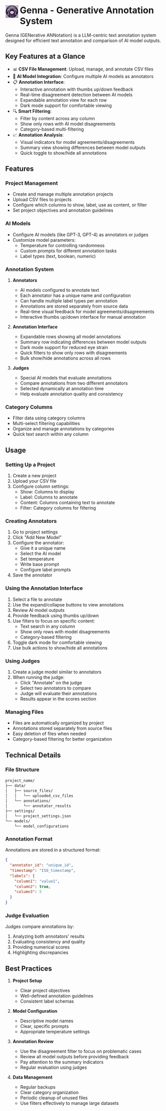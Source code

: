 <h1><img alt='Genna logo' src='static/logo.png' width='40' align='left' style="padding:1px 5px 1px 1px;"/>Genna - Generative Annotation System </h1>
  

Genna (GENerative ANNotation) is a LLM-centric text annotation system designed for efficient text annotation and comparison of AI model outputs.

## Key Features at a Glance
- 📊 **CSV File Management**: Upload, manage, and annotate CSV files
- 🤖 **AI Model Integration**: Configure multiple AI models as annotators
- 📋 **Annotation Interface**: 
  - Interactive annotation with thumbs up/down feedback
  - Real-time disagreement detection between AI models
  - Expandable annotation view for each row
  - Dark mode support for comfortable viewing
- 🔍 **Smart Filtering**:
  - Filter by content across any column
  - Show only rows with AI model disagreements
  - Category-based multi-filtering
- 📈 **Annotation Analysis**:
  - Visual indicators for model agreements/disagreements
  - Summary view showing differences between model outputs
  - Quick toggle to show/hide all annotations

## Features

### Project Management
- Create and manage multiple annotation projects
- Upload CSV files to projects
- Configure which columns to show, label, use as content, or filter
- Set project objectives and annotation guidelines

### AI Models
- Configure AI models (like GPT-3, GPT-4) as annotators or judges
- Customize model parameters:
  - Temperature for controlling randomness
  - Custom prompts for different annotation tasks
  - Label types (text, boolean, numeric)

### Annotation System
1. **Annotators**
   - AI models configured to annotate text
   - Each annotator has a unique name and configuration
   - Can handle multiple label types per annotation
   - Annotations are stored separately from source data
   - Real-time visual feedback for model agreements/disagreements
   - Interactive thumbs up/down interface for manual annotation

2. **Annotation Interface**
   - Expandable rows showing all model annotations
   - Summary row indicating differences between model outputs
   - Dark mode support for reduced eye strain
   - Quick filters to show only rows with disagreements
   - Bulk show/hide annotations across all rows

3. **Judges**
   - Special AI models that evaluate annotations
   - Compare annotations from two different annotators
   - Selected dynamically at annotation time
   - Help evaluate annotation quality and consistency

### Category Columns
- Filter data using category columns
- Multi-select filtering capabilities
- Organize and manage annotations by categories
- Quick text search within any column

## Usage

### Setting Up a Project
1. Create a new project
2. Upload your CSV file
3. Configure column settings:
   - Show: Columns to display
   - Label: Columns to annotate
   - Content: Columns containing text to annotate
   - Filter: Category columns for filtering

### Creating Annotators
1. Go to project settings
2. Click "Add New Model"
3. Configure the annotator:
   - Give it a unique name
   - Select the AI model
   - Set temperature
   - Write base prompt
   - Configure label prompts
4. Save the annotator

### Using the Annotation Interface
1. Select a file to annotate
2. Use the expand/collapse buttons to view annotations
3. Review AI model outputs
4. Provide feedback using thumbs up/down
5. Use filters to focus on specific content:
   - Text search in any column
   - Show only rows with model disagreements
   - Category-based filtering
6. Toggle dark mode for comfortable viewing
7. Use bulk actions to show/hide all annotations

### Using Judges
1. Create a judge model similar to annotators
2. When running the judge:
   - Click "Annotate" on the judge
   - Select two annotators to compare
   - Judge will evaluate their annotations
   - Results appear in the scores section

### Managing Files
- Files are automatically organized by project
- Annotations stored separately from source files
- Easy deletion of files when needed
- Category-based filtering for better organization

## Technical Details

### File Structure
```
project_name/
├── data/
│   ├── source_files/
│   │   └── uploaded_csv_files
│   └── annotations/
│       └── annotator_results
├── settings/
│   └── project_settings.json
└── models/
    └── model_configurations
```

### Annotation Format
Annotations are stored in a structured format:
```json
{
  "annotator_id": "unique_id",
  "timestamp": "ISO_timestamp",
  "labels": {
    "column1": "value1",
    "column2": true,
    "column3": 5
  }
}
```

### Judge Evaluation
Judges compare annotations by:
1. Analyzing both annotators' results
2. Evaluating consistency and quality
3. Providing numerical scores
4. Highlighting discrepancies

## Best Practices

1. **Project Setup**
   - Clear project objectives
   - Well-defined annotation guidelines
   - Consistent label schemas

2. **Model Configuration**
   - Descriptive model names
   - Clear, specific prompts
   - Appropriate temperature settings

3. **Annotation Review**
   - Use the disagreement filter to focus on problematic cases
   - Review all model outputs before providing feedback
   - Pay attention to the summary indicators
   - Regular evaluation using judges

4. **Data Management**
   - Regular backups
   - Clear category organization
   - Periodic cleanup of unused files
   - Use filters effectively to manage large datasets
